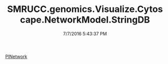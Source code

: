 ﻿---
title: SMRUCC.genomics.Visualize.Cytoscape.NetworkModel.StringDB
date: 7/7/2016 5:43:37 PM
---

[PINetwork](T-SMRUCC.genomics.Visualize.Cytoscape.NetworkModel.StringDB.PINetwork.html)

